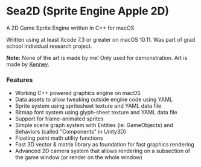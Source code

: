 # Sea2D (Sprite Engine Apple 2D)
A 2D Game Sprite Engine written in C++ for macOS

Written using at least Xcode 7.3 or greater on macOS 10.11. Was part of grad school individual research project.

**Note:** None of the art is made by me! Only used for demonstration. Art is made by [Kenney](http://kenney.nl/).

### Features

 - Working C++ powered graphics engine on macOS
 - Data assets to allow tweaking outside engine code using YAML
 - Sprite system using spritesheet texture and YAML data file
 - Bitmap font system using glyph-sheet texture and YAML data file
 - Support for frame-animated sprites
 - Simple scene graph system with Entities (ie: GameObjects) and Behaviors (called "Components" in Unity3D)
 - Floating point math utility functions
 - Fast 3D vector & matrix library as foundation for fast graphics rendering
 - Advanced 2D camera system that allows rendering on a subsection of the game window (or render on the whole window)
